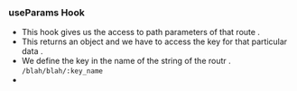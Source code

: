 ### useParams Hook

- This hook gives us the access to path parameters of that route . 
- This returns an object and we have to access the key for that particular data . 
- We define the key in the name of the string of the routr . `/blah/blah/:key_name`
- 